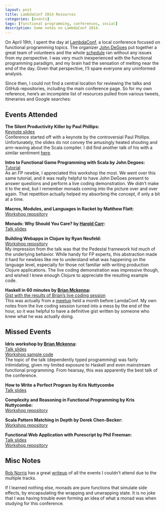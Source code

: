 ```yaml
---
layout: post
title: LambdaConf 2014 Resources
categories: [events]
tags: [functional programming, conferences, social]
description: Some notes on LambdaConf 2014.
---
```


On April 19th, I spent the day at [LambdaConf](http://www.degoesconsulting.com/lambdaconf/), a local conference focused on functional programming topics. The organizer [John DeGoes](https://twitter.com/jdegoes) put together a great team of volunteers and the whole [schedule](http://twileshare.com/uploads/Lambda_Conf_Print_Page.pdf) ran without any issues from my perspective. I was very much inexperienced with the functional programming paradigm, and my brain had the sensation of melting near the end of the day. Given that perspective, I’ll spare everyone any uninformed analysis.

Since then, I could not find a central location for reviewing the talks and GitHub repositories, including the main conference page. So for my own reference, here’s an incomplete list of resources pulled from various tweets, itineraries and Google searches:

Events Attended
---------------

**The Silent Productivity Killer by Paul Phillips:**  
[Keynote slides](http://www.slideshare.net/extempore/keynote-lambdaconf2014)  
Conference started off with a keynote by the controversial Paul Phillips. Unfortunately, the slides do not convey the amusingly heated shouting and arm-waving about the Scala compiler. I did find another talk of his with a similar sentiment [here](https://www.youtube.com/watch?v=uiJycy6dFSQ).

**Intro to Functional Game Programming with Scala by John Degoes:**  
[Tutorial](https://github.com/jdegoes/lambdaconf-2014-introgame/blob/master/README.md)  
As an FP newbie, I appreciated this workshop the most. We went over this same tutorial, and it was really helpful to have John DeGoes present to answer questions and perform a live coding demonstration. We didn’t make it to the end, but I remember monads coming into the picture over and over again. That repetition actually helped my absorbing the concept, if only a bit at a time.

**Macros, Modules, and Languages in Racket by Matthew Flatt:**  
[Workshop repository](https://github.com/mflatt/web-macro-tutorial)

**Monads: Why Should You Care? by [Harold Carr](http://haroldcarr.com/):**  
[Talk slides](https://github.com/haroldcarr/learn-haskell-coq-ml-etc/tree/master/haskell/paper/haroldcarr/2014-04-19-monads-at-lambdaconf-boulder)

**Building Webapps in Clojure by Ryan Neufeld:**  
[Workshop repository](https://github.com/rkneufeld/pedestal-workshop)  
My impression from the talk was that the Pedestal framework hid much of the underlying behavior. While handy for FP experts, this abstraction made it hard for newbies like me to understand what was happening on the language level, especially for those not familiar with writing production Clojure applications. The live coding demonstration was impressive though, and wished I knew enough Clojure to appreciate the resulting example code.

**Haskell in 60 minutes by [Brian Mckenna](https://twitter.com/puffnfresh):**  
[Gist with the results of Brian’s live coding session](https://gist.github.com/puffnfresh/9824390)  
This was actually from a [meetup](http://www.meetup.com/frontier-developers/events/169067772/) held a month before LamdaConf. My own notes from the live coding session turned into a mess by the end of the hour, so it was helpful to have a definitive gist written by someone who knew what he was actually doing.


Missed Events
-------------
**Idris workshop by [Brian Mckenna](https://twitter.com/puffnfresh):**  
[Talk slides](http://brianmckenna.org/files/presentations/idris-workshop-slides.pdf)  
[Workshop sample code](https://github.com/puffnfresh/idris-workshop)  
The topic of the talk (dependently typed programming) was fairly intimidating, given my limited exposure to Haskell and even mainstream functional programming. From hearsay, this was apparently the best talk of the conference.

**How to Write a Perfect Program by Kris Nuttycombe**  
[Talk slides](https://github.com/nuttycom/lambdaconf-2014)

**Complexity and Reasoning in Functional Programming by Kris Nuttycombe:**  
[Workshop repository](https://github.com/nuttycom/lambdaconf-2014-workshop)

**Scala Pattern Matching in Depth by Derek Chen-Becker:**  
[Workshop repository](https://github.com/dchenbecker/lambdaconf2014)

**Functional Web Application with Purescript by Phil Freeman:**  
[Talk slides](https://github.com/paf31/purescript-slides)  
[Workshop repository](https://github.com/paf31/lambdaconf)

Misc Notes
----------
[Rob Norris](http://tpolecat.github.io/2014/04/22/lambdaconf.html) has a great [writeup](http://tpolecat.github.io/2014/04/22/lambdaconf.html) of all the events I couldn’t attend due to the multiple tracks.

If I learned nothing else, monads are pure functions that simulate side effects, by encapsulating the wrapping and unwrapping state. It is no joke that I was having trouble even forming an idea of what a monad was when studying for this conference.
